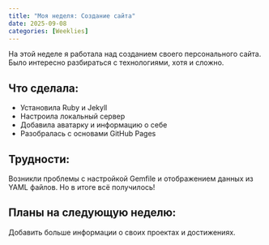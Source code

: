 ```yaml
---
title: "Моя неделя: Создание сайта"
date: 2025-09-08
categories: [Weeklies]
---
```


На этой неделе я работала над созданием своего персонального сайта. Было интересно разбираться с технологиями, хотя и сложно.

## Что сделала:
- Установила Ruby и Jekyll
- Настроила локальный сервер
- Добавила аватарку и информацию о себе
- Разобралась с основами GitHub Pages

## Трудности:
Возникли проблемы с настройкой Gemfile и отображением данных из YAML файлов. Но в итоге всё получилось!

## Планы на следующую неделю:
Добавить больше информации о своих проектах и достижениях.